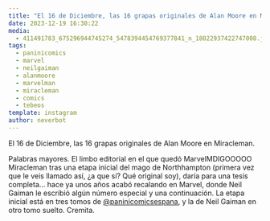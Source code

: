 ```yaml
---
title: "El 16 de Diciembre, las 16 grapas originales de Alan Moore en Miracleman"
date: 2023-12-19 16:30:22
media: 
  - 411491783_675296944745274_5478394454769377841_n_18022937422747008.jpg
tags: 
  - paninicomics
  - marvel
  - neilgaiman
  - alanmoore
  - marvelman
  - miracleman
  - comics
  - tebeos
template: instagram
author: neverbot
---
```


El 16 de Diciembre, las 16 grapas originales de Alan Moore en Miracleman.

Palabras mayores. El limbo editorial en el que quedó MarvelMDIGOOOOO Miracleman tras una etapa inicial del mago de Northhampton (primera vez que le veis llamado así, ¿a que sí? Qué original soy), daría para una tesis completa... hace ya unos años acabó recalando en Marvel, donde Neil Gaiman le escribió algún número especial y una continuación. La etapa inicial está en tres tomos de [@paninicomicsespana](https://instagram.com/paninicomicsespana), y la de Neil Gaiman en otro tomo suelto. Cremita.
